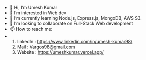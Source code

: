 - 👋 Hi, I’m Umesh Kumar
- 👀 I’m interested in Web dev
- 🌱 I’m currently learning Node.js, Express.js, MongoDB, AWS S3.
- 💞️ I’m looking to collaborate on Full-Stack Web development
- 📫 How to reach me:
- 1. linkedIn : https://www.linkedin.com/in/umesh-kumar98/
  2. Mail     : Vargos98@gmail.com
  3. Website  : https://umeshkumar.vercel.app/  

<!---
Vargos98/Vargos98 is a ✨ special ✨ repository because its `README.md` (this file) appears on your GitHub profile.
You can click the Preview link to take a look at your changes.
--->
